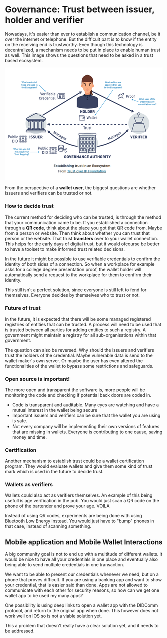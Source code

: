 # Governance: Trust between issuer, holder and verifier

Nowadays, it's easier than ever to establish a communication channel, be it over the internet or telephone. But the
difficult part is to know if the entity on the receiving end is trustworthy. Even though this technology is 
decentralized, a mechanism needs to be put in place to enable human trust as well. This image shows the questions
that need to be asked in a trust based ecosystem.

![img.png](assets/images/trust-ecosystem.png)

From the perspective of a **wallet user**, the biggest questions are whether issuers and verifiers can be trusted or not.

### How to decide trust
The current method for deciding who can be trusted, is through the method that your communication came to be. 
If you established a connection through a **QR code**, think about the place you got that QR code from. Maybe from
a person or website. Then think about whether you can trust that person or the website. That trust **transfers** over 
to your wallet connection. This helps for the early days of digital trust, but it would ofcourse be better to 
have a toolset to make informed trust related decisions.

In the future it might be possible to use verifiable credentials to confirm the identity of both sides of a 
connection. So when a workplace for example asks for a college degree presentation proof, the wallet holder will
automatically send a request to the workplace for them to confirm their identity.

This still isn't a perfect solution, since everyone is still left to fend for themselves. Everyone decides 
by themselves who to trust or not.

### Future of trust
In the future, it is expected that there will be some managed registered registries of entities that can be
trusted. A process will need to be used that is trusted between all parties for adding entities to such a 
registry. A government might maintain a registry for all sub-organisations within that government.

The question can also be reversed. Why should the issuers and verifiers trust the holders of the credential.
Maybe vulnerable data is send to the wallet maker's own server. Or maybe the user has even altered the 
functionalities of the wallet to bypass some restrictions and safeguards.

### Open source is important!
The more open and transparent the software is, more people will be monitoring the code and checking if potential
back doors are coded in.
- Code is transparent and auditable. Many eyes are watching and have a mutual interest in the wallet being secure
- Important issuers and verifiers can be sure that the wallet you are using is safe.
- Not every company will be implementing their own versions of features that are missing in wallets. Everyone is contributing
  to one cause, saving money and time.

### Certification
Another mechanism to establish trust could be a wallet certification program. They would evaluate wallets and give them
some kind of trust mark which is used in the future to decide trust.

### Wallets as verifiers
Wallets could also act as verifiers themselves. An example of this being usefull is age verification in the 
pub. You would just scan a QR code on the phone of the bartender and prove your age. VOILA  

Instead of using QR codes, experiments are being done with using Bluetooth Low Energy instead. You would just
have to "bump" phones in that case, instead of scanning something.

## Mobile application and Mobile Wallet Interactions
A big community goal is not to end up with a multitude of different wallets. It would be nice to have all
your credentials in one place and eventually also being able to send multiple credentials in one transaction.

We want to be able to present our credentials whenever we need, but on a phone that proves difficult. If you
are using a banking app and want to show your credential, that is easier said than done. Apps are not allowed
to communicate with each other for security reasons, so how can we get one wallet app to be used my many apps?

One possibility is using deep links to open a wallet app with the DIDComm protocol, and return to the original app
when done. This however does not work well on IOS so is not a viable solution yet.

This a problem that doesn't really have a clear solution yet, and it needs to be addressed.